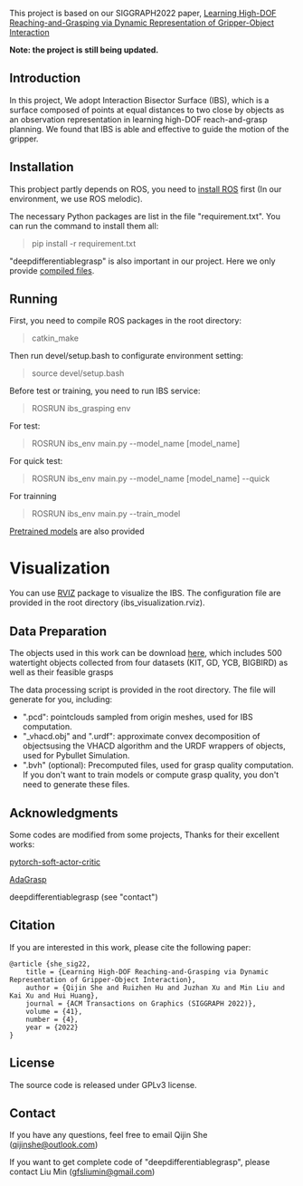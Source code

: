 
This project is based on our SIGGRAPH2022 paper, [Learning High-DOF Reaching-and-Grasping via Dynamic
Representation of Gripper-Object Interaction](https://arxiv.org/abs/2204.13998)

**Note: the project is still being updated.**

## Introduction
In this project, We adopt Interaction Bisector Surface (IBS), which is a surface composed of points at equal distances to two close by objects as an observation representation in learning high-DOF reach-and-grasp planning. We found that IBS is able and effective to guide the motion of the gripper.


## Installation
This probject partly depends on ROS, you need to [install ROS](http://wiki.ros.org/melodic/Installation) first (In our environment, we use ROS melodic).

The necessary Python packages are list in the file "requirement.txt".
You can run the command to install them all:
> pip install -r requirement.txt

"deepdifferentiablegrasp" is also important in our project.
Here we only provide [compiled files]().


## Running

First, you need to compile ROS packages in the root directory:
>catkin_make

Then run devel/setup.bash to configurate environment setting:
> source devel/setup.bash

Before test or training, you need to run IBS service:
> ROSRUN ibs_grasping env

For test:
>ROSRUN ibs_env main.py --model_name [model_name]

For quick test:
>ROSRUN ibs_env main.py --model_name [model_name] --quick

For trainning
>ROSRUN ibs_env main.py --train_model

[Pretrained models]() are also provided


# Visualization
You can use [RVIZ](http://wiki.ros.org/rviz) package to visualize the IBS. The configuration file are provided in the root directory (ibs_visualization.rviz).


## Data Preparation
The objects used in this work can be download [here](https://drive.google.com/file/d/1LD12JHqKKb4TjTy4vGZLrJoXsQZLOBPv/view),
which includes 500 watertight objects collected from four datasets (KIT, GD, YCB, BIGBIRD) as well as their feasible grasps


The data processing script is provided in the root directory.
The file will generate for you, including:
* ".pcd": pointclouds sampled from origin meshes, used for IBS computation.
* "_vhacd.obj" and ".urdf": approximate convex decomposition of objectsusing the VHACD algorithm and the URDF wrappers of objects, used for Pybullet Simulation.
* ".bvh" (optional): Precomputed files, used for grasp quality computation. If you don't want to train models or compute grasp quality, you don't need to generate these files.


## Acknowledgments
Some codes are modified from some projects, Thanks for their
excellent works: 


[pytorch-soft-actor-critic](https://github.com/pranz24/pytorch-soft-actor-critic/)


[AdaGrasp](https://github.com/columbia-ai-robotics/adagrasp)


deepdifferentiablegrasp (see "contact")


## Citation
If you are interested in this work, please cite the following paper:

```
@article {she_sig22,
    title = {Learning High-DOF Reaching-and-Grasping via Dynamic Representation of Gripper-Object Interaction},
    author = {Qijin She and Ruizhen Hu and Juzhan Xu and Min Liu and Kai Xu and Hui Huang},
    journal = {ACM Transactions on Graphics (SIGGRAPH 2022)},
    volume = {41},
    number = {4},
    year = {2022}
}
```


## License
The source code is released under GPLv3 license.


## Contact
If you have any questions, feel free to email Qijin She (qijinshe@outlook.com)


If you want to get complete code of "deepdifferentiablegrasp", please contact Liu Min (gfsliumin@gmail.com)
